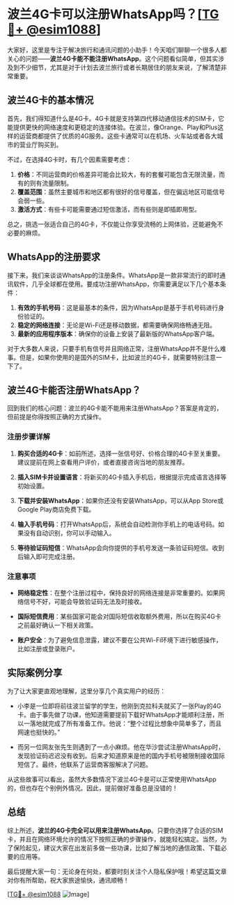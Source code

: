 # 波兰4G卡可以注册WhatsApp吗？[[TG💪+ @esim1088](https://t.me/s/esim1088)]

大家好，这里是专注于解决旅行和通讯问题的小助手！今天咱们聊聊一个很多人都关心的问题——**波兰4G卡能不能注册WhatsApp**。这个问题看似简单，但其实涉及到不少细节，尤其是对于计划去波兰旅行或者长期居住的朋友来说，了解清楚非常重要。

## 波兰4G卡的基本情况

首先，我们得知道什么是4G卡。4G卡就是支持第四代移动通信技术的SIM卡，它能提供更快的网络速度和更稳定的连接体验。在波兰，像Orange、Play和Plus这样的运营商都提供了优质的4G服务。这些卡通常可以在机场、火车站或者各大城市的营业厅购买到。

不过，在选择4G卡时，有几个因素需要考虑：

1. **价格**：不同运营商的价格差异可能会比较大，有的套餐可能包含无限流量，而有的则有流量限制。
2. **覆盖范围**：虽然主要城市和地区都有很好的信号覆盖，但在偏远地区可能信号会弱一些。
3. **激活方式**：有些卡可能需要通过短信激活，而有些则是即插即用型。

总之，挑选一张适合自己的4G卡，不仅能让你享受流畅的上网体验，还能避免不必要的麻烦。

## WhatsApp的注册要求

接下来，我们来谈谈WhatsApp的注册条件。WhatsApp是一款非常流行的即时通讯软件，几乎全球都在使用。要成功注册WhatsApp，你需要满足以下几个基本条件：

1. **有效的手机号码**：这是最基本的条件，因为WhatsApp是基于手机号码进行身份验证的。
2. **稳定的网络连接**：无论是Wi-Fi还是移动数据，都需要确保网络畅通无阻。
3. **最新的应用程序版本**：确保你的设备上安装了最新版的WhatsApp客户端。

对于大多数人来说，只要手机有信号并且网络正常，注册WhatsApp并不是什么难事。但是，如果你使用的是国外的SIM卡，比如波兰的4G卡，就需要特别注意一下了。

## 波兰4G卡能否注册WhatsApp？

回到我们的核心问题：波兰的4G卡能不能用来注册WhatsApp？答案是肯定的，但前提是你得按照正确的方式操作。

### 注册步骤详解

1. **购买合适的4G卡**：如前所述，选择一张信号好、价格合理的4G卡至关重要。建议提前在网上查看用户评价，或者直接咨询当地的朋友推荐。
   
2. **插入SIM卡并设置语言**：将新买的4G卡插入手机后，根据提示完成语言选择等初始设置。

3. **下载并安装WhatsApp**：如果你还没有安装WhatsApp，可以从App Store或Google Play商店免费下载。

4. **输入手机号码**：打开WhatsApp后，系统会自动检测你手机上的电话号码。如果没有自动识别，你可以手动输入。

5. **等待验证码短信**：WhatsApp会向你提供的手机号发送一条验证码短信。收到后输入即可完成注册。

### 注意事项

- **网络稳定性**：在整个注册过程中，保持良好的网络连接是非常重要的。如果网络信号不好，可能会导致验证码无法及时接收。
  
- **国际短信费用**：某些国家可能会对国际短信收取额外费用，所以在购买4G卡之前最好确认一下相关政策。

- **账户安全**：为了避免信息泄露，建议不要在公共Wi-Fi环境下进行敏感操作，比如注册或登录账户。

## 实际案例分享

为了让大家更直观地理解，这里分享几个真实用户的经历：

- 小李是一位即将前往波兰留学的学生，他刚到克拉科夫就买了一张Play的4G卡。由于事先做了功课，他知道需要提前下载好WhatsApp才能顺利注册，所以一落地就完成了所有准备工作。他说：“整个过程比想象中简单多了，而且网速也挺快的。”

- 而另一位网友张先生则遇到了一点小麻烦。他在华沙尝试注册WhatsApp时，发现验证码迟迟没有收到。后来才知道原来是他的国内手机号被限制接收国际短信了。最终，他联系了运营商客服解决了问题。

从这些故事可以看出，虽然大多数情况下波兰4G卡是可以正常使用WhatsApp的，但也存在个别例外情况。因此，提前做好准备总是没错的！

## 总结

综上所述，**波兰的4G卡完全可以用来注册WhatsApp**。只要你选择了合适的SIM卡，并且在网络环境允许的情况下按照正确的步骤操作，就能轻松搞定。当然，为了保险起见，建议大家在出发前多做一些功课，比如了解当地的通信政策、下载必要的应用等。

最后提醒大家一句：无论身在何处，都要时刻关注个人隐私保护哦！希望这篇文章对你有所帮助，祝大家旅途愉快，通讯顺畅！

[[TG💪+ @esim1088](https://t.me/s/esim1088) ![Image](https://i.postimg.cc/4NQfJmqS/Snipaste-2025-05-13-00-14-12.png)]